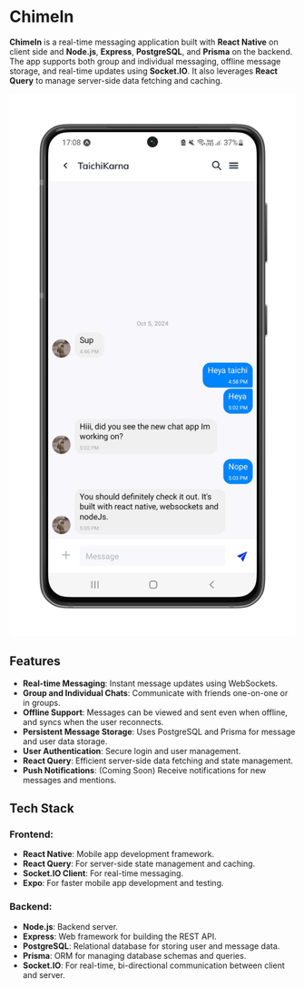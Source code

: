 # ChimeIn

**ChimeIn** is a real-time messaging application built with **React Native** on client side and **Node.js**, **Express**, **PostgreSQL**, and **Prisma** on the backend. The app supports both group and individual messaging, offline message storage, and real-time updates using **Socket.IO**. It also leverages **React Query** to manage server-side data fetching and caching.

<div align="center">
  <img src="uploads/samsung-galaxys21-black-mockup (1)/WhatsApp Image 2024-10-05 at 17.09.32 (3)-portrait.png" alt="ChimeIn Logo" />
</div>

## Features

- **Real-time Messaging**: Instant message updates using WebSockets.
- **Group and Individual Chats**: Communicate with friends one-on-one or in groups.
- **Offline Support**: Messages can be viewed and sent even when offline, and syncs when the user reconnects.
- **Persistent Message Storage**: Uses PostgreSQL and Prisma for message and user data storage.
- **User Authentication**: Secure login and user management.
- **React Query**: Efficient server-side data fetching and state management.
- **Push Notifications**: (Coming Soon) Receive notifications for new messages and mentions.

## Tech Stack

### Frontend:
- **React Native**: Mobile app development framework.
- **React Query**: For server-side state management and caching.
- **Socket.IO Client**: For real-time messaging.
- **Expo**: For faster mobile app development and testing.

### Backend:
- **Node.js**: Backend server.
- **Express**: Web framework for building the REST API.
- **PostgreSQL**: Relational database for storing user and message data.
- **Prisma**: ORM for managing database schemas and queries.
- **Socket.IO**: For real-time, bi-directional communication between client and server.


